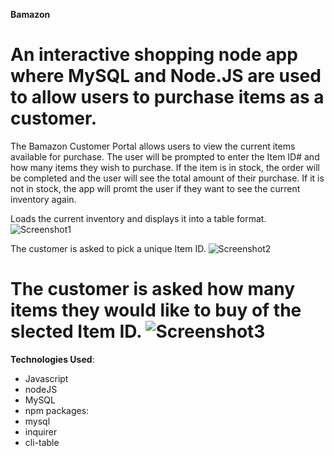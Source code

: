 **Bamazon**

An interactive shopping node app where MySQL and Node.JS are used to allow users to purchase items as a customer.
==============================================================================

The Bamazon Customer Portal allows users to view the current items available for purchase. The user will be prompted to enter the Item ID# and how many items they wish to purchase. If the item is in stock, the order will be completed and the user will see the total amount of their purchase. If it is not in stock, the app will promt the user if they want to see the current inventory again.

Loads the current inventory and displays it into a table format.
![Screenshot1]()

The customer is asked to pick a unique Item ID.
![Screenshot2]()

The customer is asked how many items they would like to buy of the slected Item ID.
![Screenshot3]()
==============================================================================

**Technologies Used**:

* Javascript
* nodeJS
* MySQL
* npm packages:
* mysql
* inquirer
* cli-table